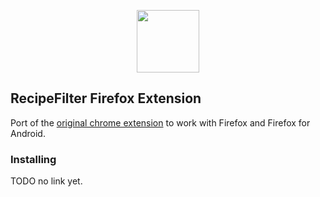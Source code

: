 <p align="center"><img src="src/img/icon-128.png" width="100"></p>

## RecipeFilter Firefox Extension

Port of the [original chrome extension](https://github.com/sean-public/RecipeFilter) to work with Firefox and Firefox for Android.


### Installing

TODO no link yet.